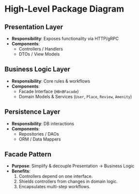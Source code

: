 # High-Level Package Diagram

## Presentation Layer  
- **Responsibility**: Exposes functionality via HTTP/gRPC  
- **Components**:
  - Controllers / Handlers
  - DTOs / View Models

## Business Logic Layer  
- **Responsibility**: Core rules & workflows  
- **Components**:
  - Facade Interface (`HBnBFacade`)
  - Domain Models & Services (`User`, `Place`, `Review`, `Amenity`)

## Persistence Layer  
- **Responsibility**: DB interactions  
- **Components**:
  - Repositories / DAOs
  - ORM / Data Mappers

## Facade Pattern  
- **Purpose**: Simplify & decouple Presentation → Business Logic  
- **Benefits**:
  1. Controllers depend on one interface.  
  2. Shields controllers from changes in domain logic.  
  3. Encapsulates multi-step workflows.

